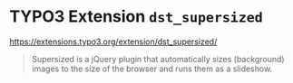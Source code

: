# TYPO3 Extension ``dst_supersized``

https://extensions.typo3.org/extension/dst_supersized/


> Supersized is a jQuery plugin that automatically sizes (background) images to the size of the browser and runs them as a slideshow.
